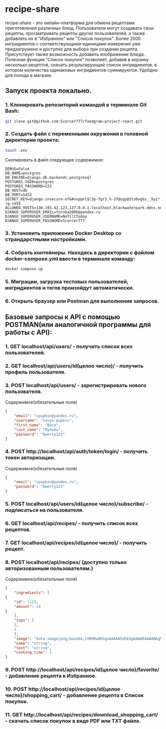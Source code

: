 # recipe-share
recipe-share - это онлайн-платформа для обмена рецептами приготовления различных блюд. Пользователи могут создавать свои рецепты, просматривать рецепты других пользователей, а также добавлять их в "Избранное" или "Список покупок". Более 2000 ингридиентов с соответствующими единицами измерения уже предзагружено и доступно для выбора при создании рецепта. Присутствует также возможность добавить изображение блюда. Полезная функция "Список покупок" позволяет, добавив в корзину несколько рецептов, скачать результирующий список ингридиентов, в котором количества одинаковых ингридиентов суммируются. Удобдно для похода в магазин.

## Запуск проекта локально.
### 1. Клонировать репозиторий командой в терминале Git Bash:
```bash
git clone git@github.com:Scorcer777/foodgram-project-react.git
```
### 2. Создать файл с переменными окружения в головной директории проекта:
```bash
touch .env
```
   Скопировать в файл следующее содержимое:
```
DEBUG=False
DB_NAME=postgres
DB_ENGINE=django.db.backends.postgresql
POSTGRES_USER=postgres
POSTGRES_PASSWORD=123
DB_HOST=db
DB_PORT=5432
SECRET_KEY=django-insecure-nf&#vvppnl$l3p-fgr3_%-37@sqy@2tz6vg%s__5yi*(g-se5$
ALLOWED_HOSTS=130.193.42.123,127.0.0.1,localhost,blackwaterpark.ddns.net
DJANGO_SUPERUSER_EMAIL=fornka2006@yandex.ru
DJANGO_SUPERUSER_USERNAME=NoTiltToday
DJANGO_SUPERUSER_PASSWORD=Scorcer777
```

### 3. Установить приложение Docker Desktop со страндарстными настройками.
### 4. Собрать контейнеры. Находясь в директории с файлом docker-compose.yml ввести в терминале команду:
```bash
docker compose up
```
### 5. Миграции, загрузка тестовых пользователей, ингридиентов и тегов произойдут автоматически.
### 6. Открыть браузер или Postman для выполнения запросов.

## Базовые запросы к API c помощью POSTMAN(или аналогичной программы для работы с API):

### 1. GET localhost/api/users/ - получить список всех пользователей.
### 2. GET localhost/api/users/id(целое число)/ - получить профиль пользователя.
### 3. POST localhost/api/users/ - зарегистрировать нового пользователя.
Содержимое(обязательные поля)
```JSON
{
    "email": "vpupkin@yandex.ru",
    "username": "vasya.pupkin",
    "first_name": "Вася",
    "last_name": "Пупкин",
    "password": "Qwerty123"
}
```
### 4. POST http://localhost/api/auth/token/login/ - получить токен авторизации.
Содержимое(обязательные поля)
```JSON
{
    "email": "vpupkin@yandex.ru",
    "password": "Qwerty123"
}
```
### 5. POST localhost/api/users/id(целое число)/subscribe/ - подписаться на пользователя.
### 6. GET localhost/api/recipes/ - получить список всех рецептов.
### 7. GET localhost/api/recipes/id(целое число)/ - получить рецепт.
### 8. POST localhost/api/recipes/ (доступно только авторизованным пользователям.)
Содержимое(обязательные поля)
```JSON
{
    "ingredients": [
{
    "id": 1123,
    "amount": 10
}
    ],
    "tags": [
    1,
    2
    ],
    "image": "data:image/png;base64,iVBORw0KGgoAAAANSUhEUgAAAAEAAAABAgMAAABieywaAAAACVBMVEUAAAD///9fX1/S0ecCAAAACXBIWXMAAA7EAAAOxAGVKw4bAAAACklEQVQImWNoAAAAggCByxOyYQAAAABJRU5ErkJggg==",
    "name": "string",
    "text": "string",
    "cooking_time": 1
}
```
### 9. POST http://localhost/api/recipes/id(целое число)/favorite/ - добавление рецепта в Избранное.
### 10. POST http://localhost/api/recipes/id(целое число)/shopping_cart/ - добавление рецепта в Список покупок.
### 11. GET http://localhost/api/recipes/download_shopping_cart/ - скачать список покупок в виде PDF или TXT файла.

